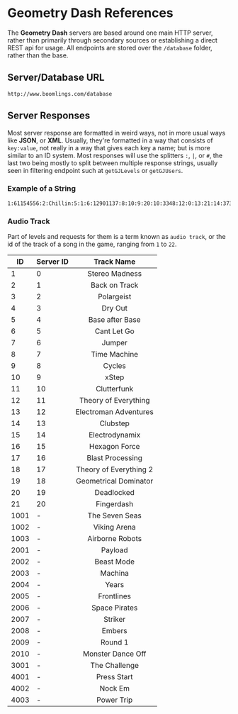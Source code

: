 # Geometry Dash References

The **Geometry Dash** servers are based around one main HTTP server, rather than primarily through secondary sources or establishing a direct REST api for usage. All endpoints are stored over the `/database` folder, rather than the base.

## Server/Database URL

```plain
http://www.boomlings.com/database
```

## Server Responses

Most server response are formatted in weird ways, not in more usual ways like **JSON**, or **XML**. Usually, they're formatted in a way that consists of `key:value`,  not really in a way that gives each key a name; but is more similar to an ID system. Most responses will use the splitters `:`, `|`, or `#`, the last two being mostly to split between multiple response strings, usually seen in filtering endpoint such at `getGJLevels` or `getGJUsers`.

### Example of a String

```plain
1:61154556:2:Chillin:5:1:6:12901137:8:10:9:20:10:3348:12:0:13:21:14:373:17::43:4:25::18:3:19:24962:42:0:45:29651:3:UmVtYWtlIG9mIG15IG9sZCAyLjAgbGV2ZWwgY2FsbGVkIENoaWxsIHhkIEp1c3QgYSBzaW1wbGUgYW5kIGNoaWxsIGxldmVsLCBlbmpveSA6KQ==:15:3:30:0:31:0:37:0:38:1:39:3:46:1:47:2:35:669275
```

### Audio Track

Part of levels and requests for them is a term known as `audio track`, or the id of the track of a song in the game, ranging from `1` to `22`.

|  ID  | Server ID |       Track Name       |
|------|-----------|:----------------------:|
| 1    | 0         | Stereo Madness         |
| 2    | 1         | Back on Track          |
| 3    | 2         | Polargeist             |
| 4    | 3         | Dry Out                |
| 5    | 4         | Base after Base        |
| 6    | 5         | Cant Let Go            |
| 7    | 6         | Jumper                 |
| 8    | 7         | Time Machine           |
| 9    | 8         | Cycles                 |
| 10   | 9         | xStep                  |
| 11   | 10        | Clutterfunk            |
| 12   | 11        | Theory of Everything   |
| 13   | 12        | Electroman Adventures  |
| 14   | 13        | Clubstep               |
| 15   | 14        | Electrodynamix         |
| 16   | 15        | Hexagon Force          |
| 17   | 16        | Blast Processing       |
| 18   | 17        | Theory of Everything 2 |
| 19   | 18        | Geometrical Dominator  |
| 20   | 19        | Deadlocked             |
| 21   | 20        | Fingerdash             |
| 1001 | -         | The Seven Seas         |
| 1002 | -         | Viking Arena           |
| 1003 | -         | Airborne Robots        |
| 2001 | -         | Payload                |
| 2002 | -         | Beast Mode             |
| 2003 | -         | Machina                |
| 2004 | -         | Years                  |
| 2005 | -         | Frontlines             |
| 2006 | -         | Space Pirates          |
| 2007 | -         | Striker                |
| 2008 | -         | Embers                 |
| 2009 | -         | Round 1                |
| 2010 | -         | Monster Dance Off      |
| 3001 | -         | The Challenge          |
| 4001 | -         | Press Start            |
| 4002 | -         | Nock Em                |
| 4003 | -         | Power Trip             |
